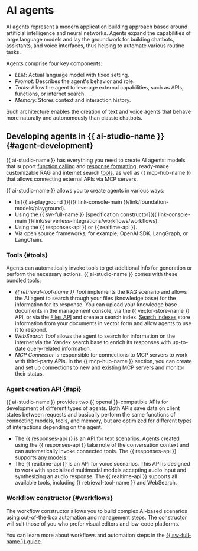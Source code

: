 # AI agents

AI agents represent a modern application building approach based around artificial intelligence and neural networks. Agents expand the capabilities of large language models and lay the groundwork for building chatbots, assistants, and voice interfaces, thus helping to automate various routine tasks.

Agents comprise four key components:

* _LLM_: Actual language model with fixed setting.
* _Prompt_: Describes the agent's behavior and role.
* _Tools_: Allow the agent to leverage external capabilities, such as APIs, functions, or internet search.
* _Memory_: Stores context and interaction history.

Such architecture enables the creation of text and voice agents that behave more naturally and autonomously than classic chatbots.

## Developing agents in {{ ai-studio-name }} {#agent-development}

{{ ai-studio-name }} has everything you need to create AI agents: models that support [function calling](../generation/function-call.md) and [response formatting](../generation/structured-output.md), ready-made customizable RAG and internet search [tools](#tools), as well as {{ mcp-hub-name }} that allows connecting external APIs via MCP servers.

{{ ai-studio-name }} allows you to create agents in various ways:

* In [{{ ai-playground }}]({{ link-console-main }}/link/foundation-models/playground).
* Using the {{ sw-full-name }} [specification constructor]({{ link-console-main }}/link/serverless-integrations/workflows/workflows).
* Using the {{ responses-api }} or {{ realtime-api }}.
* Via open source frameworks, for example, OpenAI SDK, LangGraph, or LangChain.

### Tools {#tools}

Agents can automatically invoke tools to get additional info for generation or perform the necessary actions. {{ ai-studio-name }} comes with these bundled tools:
* _{{ retrieval-tool-name }} Tool_ implements the RAG scenario and allows the AI agent to search through your files (knowledge base) for the information for its response. You can upload your knowledge base documents in the management console, via the {{ vector-store-name }} API, or via the [Files API](../assistant/files.md) and create a search index. [Search indexes](../assistant/search-index.md) store information from your documents in vector form and allow agents to use it to respond.
* _WebSearch Tool_ allows the agent to search for information on the internet via the Yandex search base to enrich its responses with up-to-date query-related information.
* _MCP Connector_ is responsible for connections to MCP servers to work with third-party APIs.
  In the {{ mcp-hub-name }} section, you can create and set up connections to new and existing MCP servers and monitor their status.
 
### Agent creation API {#api}

{{ ai-studio-name }} provides two {{ openai }}-compatible APIs for development of different types of agents. Both APIs save data on client states between requests and basically perform the same functions of connecting models, tools, and memory, but are optimized for different types of interactions depending on the agent.
* The {{ responses-api }} is an API for text scenarios. Agents created using the {{ responses-api }} take note of the conversation context and can automatically invoke connected tools. The {{ responses-api }} supports [any models](../generation/models.md).
* The {{ realtime-api }} is an API for voice scenarios. This API is designed to work with specialized multimodal models accepting audio input and synthesizing an audio response. The {{ realtime-api }} supports all available tools, including {{ retrieval-tool-name }} and WebSearch.
 
### Workflow constructor {#workflows}

The workflow constructor allows you to build complex AI-based scenarios using out-of-the-box automation and management steps. The constructor will suit those of you who prefer visual editors and low-code platforms. 

You can learn more about workflows and automation steps in the [{{ sw-full-name }} guide](../../../serverless-integrations/concepts/workflows/workflow.md).
